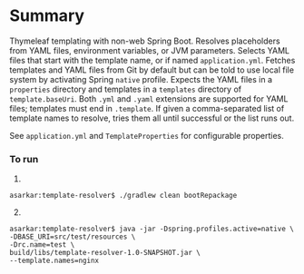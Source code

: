 # Summary
Thymeleaf templating with non-web Spring Boot. Resolves placeholders from YAML files, environment variables, or
JVM parameters. Selects YAML files that start with the template name, or if named `application.yml`. Fetches templates
and YAML files from Git by default but can be told to use local file system by activating Spring `native` profile.
Expects the YAML files in a `properties` directory and templates in a `templates` directory of `template.baseUri`. 
Both `.yml` and `.yaml` extensions are supported for YAML files; templates must end in `.template`. If given a 
comma-separated list of template names to resolve, tries them all until successful or the list runs out.

See `application.yml` and `TemplateProperties` for configurable properties.

### To run
1.
```
asarkar:template-resolver$ ./gradlew clean bootRepackage
```
2.
```
asarkar:template-resolver$ java -jar -Dspring.profiles.active=native \
-DBASE_URI=src/test/resources \
-Drc.name=test \
build/libs/template-resolver-1.0-SNAPSHOT.jar \
--template.names=nginx
```